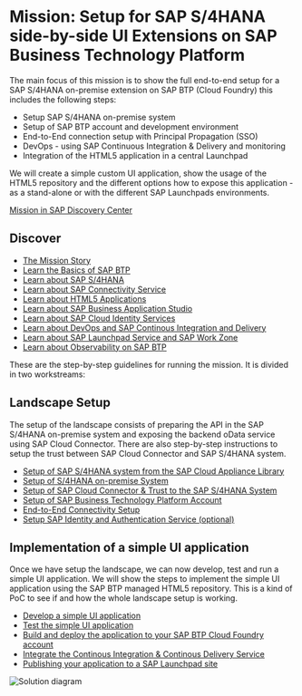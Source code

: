 # Mission: Setup for SAP S/4HANA side-by-side UI Extensions on SAP Business Technology Platform

The main focus of this mission is to show the full end-to-end setup for a SAP S/4HANA on-premise extension on SAP BTP (Cloud Foundry) this includes the following steps:
* Setup SAP S/4HANA on-premise system
* Setup of SAP BTP account and development environment
* End-to-End connection setup with Principal Propagation (SSO)
* DevOps - using SAP Continuous Integration & Delivery and monitoring
* Integration of the HTML5 application in a central Launchpad

We will create a simple custom UI application, show the usage of the HTML5 repository and the different options how to expose this application - as a stand-alone or with the different SAP Launchpads environments.

[Mission in SAP Discovery Center](https://discovery-center.cloud.sap/missiondetail/3239/3325)

## Discover

* [The Mission Story](./tree/mission/mission/discover/MissionStory.md)
* [Learn the Basics of SAP BTP](./tree/mission/mission/discover/BTP.md)
* [Learn about SAP S/4HANA](./tree/mission/mission/discover/S4H.md)
* [Learn about SAP Connectivity Service](./tree/mission/mission/discover/Connectivity.md)
* [Learn about HTML5 Applications](./tree/mission/mission/discover/HTML5.md)
* [Learn about SAP Business Application Studio](./tree/mission/mission/discover/BAS.md)
* [Learn about SAP Cloud Identity Services](./tree/mission/mission/discover/IAS.md)
* [Learn about DevOps and SAP Continous Integration and Delivery](./tree/mission/mission/discover/CICD.md)
* [Learn about SAP Launchpad Service and SAP Work Zone](./tree/mission/mission/discover/Launchpad.md)
* [Learn about Observability on SAP BTP](./tree/mission/mission/discover/Observability.md)

These are the step-by-step guidelines for running the mission. It is divided in two workstreams:

## Landscape Setup

The setup of the landscape consists of preparing the API in the SAP S/4HANA on-premise system and exposing the backend oData service using SAP Cloud Connector. There are also step-by-step instructions to setup the trust between SAP Cloud Connector and SAP S/4HANA system.

* [Setup of SAP S/4HANA system from the SAP Cloud Appliance Library](https://github.com/SAP-samples/cloud-extension-ecc-business-process/blob/mission/mission/cal-setup/CALS4H.md)
* [Setup of S/4HANA on-premise System](./tree/mission/mission/s4h-setup/README.md)
* [Setup of SAP Cloud Connector & Trust to the SAP S/4HANA System](./tree/mission/mission/cloud-connector/README.md)
* [Setup of SAP Business Technology Platform Account](./tree/mission/mission/scp-setup/README.md)
* [End-to-End Connectivity Setup](./tree/mission/mission/connectivity/README.md)
* [Setup SAP Identity and Authentication Service (optional)](./tree/mission/mission/custom-idp/README.md)


## Implementation of a simple UI application

Once we have setup the landscape, we can now develop, test and run a simple UI application. We will show the steps to implement the simple UI application using the SAP BTP managed HTML5 repository. This is a kind of PoC to see if and how the whole landscape setup is working.

* [Develop a simple UI application](./tree/mission/mission/create-application/develop/README.md)
* [Test the simple UI application](./tree/mission/mission/create-application/test/README.md)
* [Build and deploy the application to your SAP BTP Cloud Foundry account](./tree/mission/mission/create-application/buildDeploy/README.md)
* [Integrate the Continous Integration & Continous Delivery Service](./tree/mission/mission/ci-cd-service/README.md)
* [Publishing your application to a SAP Launchpad site](./tree/mission/mission/launchpad/README.md)
  
![Solution diagram](./tree/mission/mission/images/solution_diagram.png)
